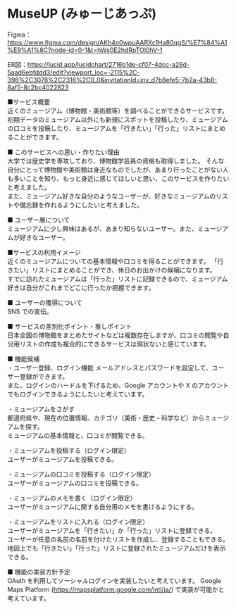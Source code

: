 # MuseUP (みゅーじあっぷ)
Figma：https://www.figma.com/design/AKh4o0wpuAARXc1Ha80qgS/%E7%84%A1%E9%A1%8C?node-id=0-1&t=hWs0E2hdRpTOl0hV-1
  
ER図：https://lucid.app/lucidchart/2716b1de-cf07-4dcc-a26d-5aad6ebfddd3/edit?viewport_loc=-2115%2C-398%2C3078%2C2316%2C0_0&invitationId=inv_d7b8efe5-7b2a-43b8-8af5-8c2bc4022823
  
 
■サービス概要  
近くのミュージアム（博物館・美術館等）を調べることができるサービスです。
初期データのミュージアム以外にも新規にスポットを投稿したり、ミュージアムの口コミを投稿したり、ミュージアムを「行きたい」「行った」リストにまとめることができます。

■ このサービスへの思い・作りたい理由  
大学では歴史学を専攻しており、博物館学芸員の資格も取得しました。
そんな自分にとって博物館や美術館は身近なものでしたが、あまり行ったことがない人も多いことを知り、もっと身近に感じてほしいと思い、このサービスを作りたいと考えました。  
また、ミュージアム好きな自分のようなユーザーが、好きなミュージアムのリストや備忘録を作れるようにしたいと考えました。  

■ ユーザー層について  
ミュージアムに少し興味はあるが、あまり知らないユーザー。また、ミュージアムが好きなユーザー。

■サービスの利用イメージ  
近くのミュージアムについての基本情報や口コミを得ることができます。
「行きたい」リストにまとめることができ、休日のお出かけの候補になります。  
すでに訪れたミュージアムは「行った」リストに記録できるので、ミュージアム好きは自分がこれまでどこに行ったか把握できます。

■ ユーザーの獲得について  
SNS での宣伝。

■ サービスの差別化ポイント・推しポイント  
日本全国の博物館をまとめたサイトなどは複数存在しますが、口コミの閲覧や自分用リストの作成も複合的にできるサービスは現状ないと感じています。

■ 機能候補  
・ユーザー登録、ログイン機能
メールアドレスとパスワードを設定して、ユーザー登録ができます。  
また、ログインのハードルを下げるため、Google アカウントや X のアカウントでもログインできるようにしたいと考えています。
  
・ミュージアムをさがす  
都道府県や、現在の位置情報、カテゴリ（美術・歴史・科学など）からミュージアムを探す。  
ミュージアムの基本情報と、口コミが閲覧できる。  

・ミュージアムを投稿する（ログイン限定）    
ユーザーがミュージアムを投稿できる。  
 
・ミュージアムの口コミを投稿する（ログイン限定）   
ユーザーがミュージアムの口コミを投稿できる。  

・ミュージアムのメモを書く（ログイン限定）   
ユーザーがミュージアムに関する自分用のメモを書けるようにする。

・ミュージアムをリストに入れる（ログイン限定）   
ユーザーがミュージアムを「行きたい」か「行った」リストに登録できる。  
ユーザーが任意の名前の名前を付けたリストを作成し、登録することもできる。  
地図上でも「行きたい」「行った」リストに登録されたミュージアムだけを表示できる。
  
■ 機能の実装方針予定  
OAuth を利用してソーシャルログインを実装したいと考えています。
Google Maps Platform (https://mapsplatform.google.com/intl/ja/) で実装が可能かと考えています。
  
